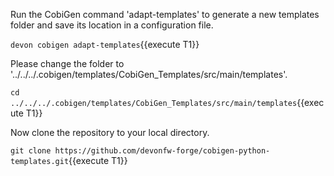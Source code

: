 

Run the CobiGen command 'adapt-templates' to generate a new templates folder and save its location in a configuration file.

`devon cobigen adapt-templates`{{execute T1}}




Please change the folder to &#39;../../../.cobigen/templates/CobiGen_Templates/src/main/templates&#39;.

`cd ../../../.cobigen/templates/CobiGen_Templates/src/main/templates`{{execute T1}}



Now clone the repository to your local directory.

`git clone https://github.com/devonfw-forge/cobigen-python-templates.git`{{execute T1}}

